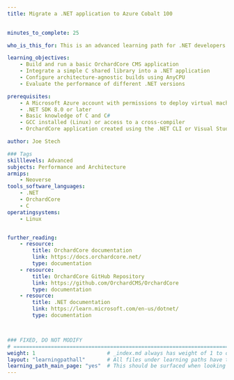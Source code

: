 ```yaml
---
title: Migrate a .NET application to Azure Cobalt 100

  
minutes_to_complete: 25

who_is_this_for: This is an advanced learning path for .NET developers who want to take advantage of the performance and cost benefits of Azure Cobalt processors.

learning_objectives: 
    - Build and run a basic OrchardCore CMS application
    - Integrate a simple C shared library into a .NET application
    - Configure architecture-agnostic builds using AnyCPU
    - Evaluate the performance of different .NET versions

prerequisites:
    - A Microsoft Azure account with permissions to deploy virtual machines
    - .NET SDK 8.0 or later 
    - Basic knowledge of C and C#
    - GCC installed (Linux) or access to a cross-compiler
    - OrchardCore application created using the .NET CLI or Visual Studio

author: Joe Stech

### Tags
skilllevels: Advanced
subjects: Performance and Architecture
armips:
    - Neoverse
tools_software_languages: 
    - .NET
    - OrchardCore
    - C
operatingsystems:
    - Linux


further_reading:
    - resource:
        title: OrchardCore documentation
        link: https://docs.orchardcore.net/
        type: documentation  
    - resource:
        title: OrchardCore GitHub Repository
        link: https://github.com/OrchardCMS/OrchardCore
        type: documentation
    - resource:
        title: .NET documentation
        link: https://learn.microsoft.com/en-us/dotnet/
        type: documentation



### FIXED, DO NOT MODIFY
# ================================================================================
weight: 1                       # _index.md always has weight of 1 to order correctly
layout: "learningpathall"       # All files under learning paths have this same wrapper
learning_path_main_page: "yes"  # This should be surfaced when looking for related content. Only set for _index.md of learning path content.
---
```

